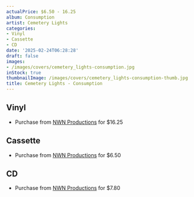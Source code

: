 ```yaml
---
actualPrice: $6.50 - 16.25
album: Consumption
artist: Cemetery Lights
categories:
- Vinyl
- Cassette
- CD
date: '2025-02-24T06:28:28'
draft: false
images:
- /images/covers/cemetery_lights-consumption.jpg
inStock: true
thumbnailImage: /images/covers/cemetery_lights-consumption-thumb.jpg
title: Cemetery Lights - Consumption
---
```


## Vinyl
* Purchase from [NWN Productions](http://shop.nwnprod.com/index.php?route=product/product&path=75&product_id=49540&sort=pd.name&order=ASC) for $16.25
## Cassette
* Purchase from [NWN Productions](http://shop.nwnprod.com/index.php?route=product/product&path=73&product_id=48615&sort=pd.name&order=ASC) for $6.50
## CD
* Purchase from [NWN Productions](http://shop.nwnprod.com/index.php?route=product/product&path=93&product_id=48613&sort=pd.name&order=ASC) for $7.80
